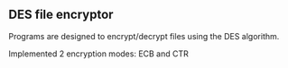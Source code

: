 ## DES file encryptor

Programs are designed to encrypt/decrypt files using the DES algorithm.

Implemented 2 encryption modes: ECB and CTR
